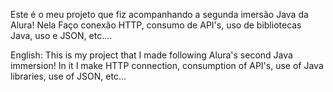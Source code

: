 Este é o meu projeto que fiz acompanhando a segunda imersão Java da Alura!
Nela Faço conexão HTTP, consumo de API's, uso de bibliotecas Java, uso e JSON, etc....

English:
This is my project that I made following Alura's second Java immersion!
In it I make HTTP connection, consumption of API's, use of Java libraries, use of JSON, etc...

